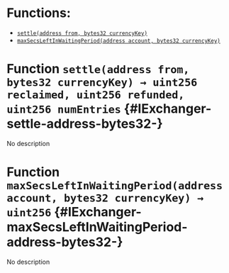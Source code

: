 

# Functions:
- [`settle(address from, bytes32 currencyKey)`](#IExchanger-settle-address-bytes32-)
- [`maxSecsLeftInWaitingPeriod(address account, bytes32 currencyKey)`](#IExchanger-maxSecsLeftInWaitingPeriod-address-bytes32-)


# Function `settle(address from, bytes32 currencyKey) → uint256 reclaimed, uint256 refunded, uint256 numEntries` {#IExchanger-settle-address-bytes32-}
No description
# Function `maxSecsLeftInWaitingPeriod(address account, bytes32 currencyKey) → uint256` {#IExchanger-maxSecsLeftInWaitingPeriod-address-bytes32-}
No description

